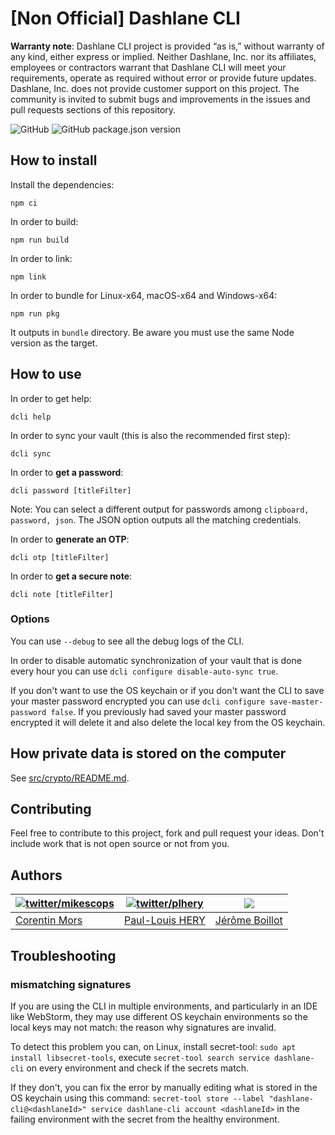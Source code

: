 # [Non Official] Dashlane CLI

**Warranty note**: Dashlane CLI project is provided “as is,” without warranty of any kind, either express or implied. Neither Dashlane, Inc. nor its affiliates, employees or contractors warrant that Dashlane CLI will meet your requirements, operate as required without error or provide future updates. Dashlane, Inc. does not provide customer support on this project. The community is invited to submit bugs and improvements in the issues and pull requests sections of this repository.

![GitHub](https://img.shields.io/github/license/Dashlane/dashlane-cli) ![GitHub package.json version](https://img.shields.io/github/package-json/v/Dashlane/dashlane-cli)

## How to install

Install the dependencies:

```
npm ci
```

In order to build:

```
npm run build
```

In order to link:

```
npm link
```

In order to bundle for Linux-x64, macOS-x64 and Windows-x64:

```
npm run pkg
```

It outputs in `bundle` directory. Be aware you must use the same Node version as the target.

## How to use

In order to get help:

```
dcli help
```

In order to sync your vault (this is also the recommended first step):

```
dcli sync
```

In order to **get a password**:

```
dcli password [titleFilter]
```

Note: You can select a different output for passwords among `clipboard, password, json`. The JSON option outputs all the matching credentials.

In order to **generate an OTP**:

```
dcli otp [titleFilter]
```

In order to **get a secure note**:

```
dcli note [titleFilter]
```

### Options

You can use `--debug` to see all the debug logs of the CLI.

In order to disable automatic synchronization of your vault that is done every hour you can use
`dcli configure disable-auto-sync true`.

If you don't want to use the OS keychain or if you don't want the CLI to save your master password encrypted you can use
`dcli configure save-master-password false`. If you previously had saved your master password encrypted it will delete
it and also delete the local key from the OS keychain.

## How private data is stored on the computer

See [src/crypto/README.md](src/crypto/README.md).

## Contributing

Feel free to contribute to this project, fork and pull request your ideas.
Don't include work that is not open source or not from you.

## Authors

| [![twitter/mikescops](https://avatars.githubusercontent.com/u/4266283?s=100&v=4)](http://twitter.com/mikescops 'Follow @mikescops on Twitter') | [![twitter/plhery](https://avatars.githubusercontent.com/u/4018426?s=100&v=4)](http://twitter.com/plhery 'Follow @plhery on Twitter') | ![](https://avatars.githubusercontent.com/u/52931370?v=4&s=100) |
| ---------------------------------------------------------------------------------------------------------------------------------------------- | ------------------------------------------------------------------------------------------------------------------------------------- | --------------------------------------------------------------- |
| [Corentin Mors](https://pixelswap.fr/)                                                                                                         | [Paul-Louis HERY](http://twitter.com/plhery)                                                                                          | [Jérôme Boillot](https://jerome-boillot.com/)                   |

## Troubleshooting

### mismatching signatures

If you are using the CLI in multiple environments, and particularly in an IDE like WebStorm, they may use different
OS keychain environments so the local keys may not match: the reason why signatures are invalid.

To detect this problem you can, on Linux, install secret-tool: `sudo apt install libsecret-tools`, execute
`secret-tool search service dashlane-cli` on every environment and check if the secrets match.

If they don't, you can fix the error by manually editing what is stored in the OS keychain using this command:
`secret-tool store --label "dashlane-cli@<dashlaneId>" service dashlane-cli account <dashlaneId>` in the
failing environment with the secret from the healthy environment.
